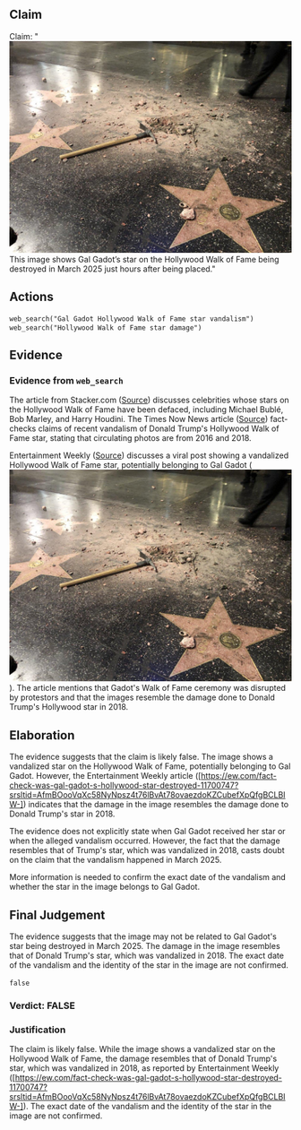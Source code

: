 ## Claim
Claim: "![image 15](media/18.jpg) This image shows Gal Gadot’s star on the Hollywood Walk of Fame being destroyed in March 2025 just hours after being placed."

## Actions
```
web_search("Gal Gadot Hollywood Walk of Fame star vandalism")
web_search("Hollywood Walk of Fame star damage")
```

## Evidence
### Evidence from `web_search`
The article from Stacker.com ([Source](https://stacker.com/stories/celebrities/25-celebrities-whose-stars-were-defaced-hollywoods-walk-fame)) discusses celebrities whose stars on the Hollywood Walk of Fame have been defaced, including Michael Bublé, Bob Marley, and Harry Houdini. The Times Now News article ([Source](https://www.timesnownews.com/world/us/us-news/was-donald-trumps-hollywood-star-vandalized-recently-fact-checking-viral-claims-article-119361540)) fact-checks claims of recent vandalism of Donald Trump's Hollywood Walk of Fame star, stating that circulating photos are from 2016 and 2018.

Entertainment Weekly ([Source](https://ew.com/fact-check-was-gal-gadot-s-hollywood-star-destroyed-11700747?srsltid=AfmBOooVqXc58NyNpsz4t76lBvAt78ovaezdoKZCubefXpQfgBCLBIW-)) discusses a viral post showing a vandalized Hollywood Walk of Fame star, potentially belonging to Gal Gadot (![image 15](media/18.jpg)). The article mentions that Gadot's Walk of Fame ceremony was disrupted by protestors and that the images resemble the damage done to Donald Trump's Hollywood star in 2018.


## Elaboration
The evidence suggests that the claim is likely false. The image shows a vandalized star on the Hollywood Walk of Fame, potentially belonging to Gal Gadot. However, the Entertainment Weekly article ([https://ew.com/fact-check-was-gal-gadot-s-hollywood-star-destroyed-11700747?srsltid=AfmBOooVqXc58NyNpsz4t76lBvAt78ovaezdoKZCubefXpQfgBCLBIW-]) indicates that the damage in the image resembles the damage done to Donald Trump's star in 2018.

The evidence does not explicitly state when Gal Gadot received her star or when the alleged vandalism occurred. However, the fact that the damage resembles that of Trump's star, which was vandalized in 2018, casts doubt on the claim that the vandalism happened in March 2025.

More information is needed to confirm the exact date of the vandalism and whether the star in the image belongs to Gal Gadot.


## Final Judgement
The evidence suggests that the image may not be related to Gal Gadot's star being destroyed in March 2025. The damage in the image resembles that of Donald Trump's star, which was vandalized in 2018. The exact date of the vandalism and the identity of the star in the image are not confirmed.

`false`

### Verdict: FALSE

### Justification
The claim is likely false. While the image shows a vandalized star on the Hollywood Walk of Fame, the damage resembles that of Donald Trump's star, which was vandalized in 2018, as reported by Entertainment Weekly ([https://ew.com/fact-check-was-gal-gadot-s-hollywood-star-destroyed-11700747?srsltid=AfmBOooVqXc58NyNpsz4t76lBvAt78ovaezdoKZCubefXpQfgBCLBIW-]). The exact date of the vandalism and the identity of the star in the image are not confirmed.

